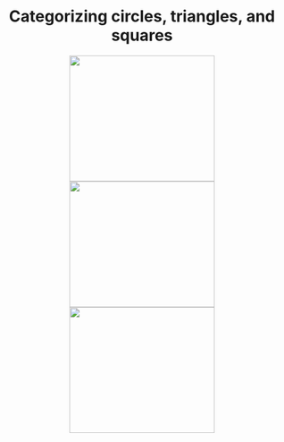 <h1 align="center"><strong>Categorizing circles, triangles, and squares</strong></h3>

<p align="center"><img src="https://user-images.githubusercontent.com/72811950/105623140-c0d23000-5e5a-11eb-8d8a-7a62c91f3736.png" width="260" height="225"/> <img src="https://user-images.githubusercontent.com/72811950/105623142-c7f93e00-5e5a-11eb-8840-de66c7efebc8.png" width="260" height="225"/>
<img src="https://user-images.githubusercontent.com/72811950/105623145-cd568880-5e5a-11eb-87dd-ce65be83ff6b.png" width="260" height="225"/></p> 


